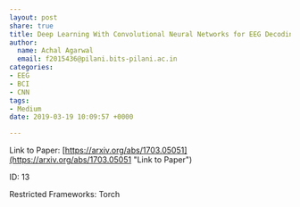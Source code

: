 ```yaml
---
layout: post
share: true
title: Deep Learning With Convolutional Neural Networks for EEG Decoding and Visualization
author:
  name: Achal Agarwal
  email: f2015436@pilani.bits-pilani.ac.in
categories:
- EEG
- BCI
- CNN
tags:
- Medium
date: 2019-03-19 10:09:57 +0000

---
```

Link to Paper: [https://arxiv.org/abs/1703.05051](https://arxiv.org/abs/1703.05051 "Link to Paper")

ID: 13

Restricted Frameworks: Torch